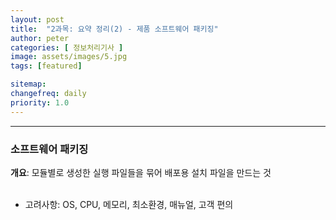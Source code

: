 ```yaml
---
layout: post
title:  "2과목: 요약 정리(2) - 제품 소프트웨어 패키징"
author: peter
categories: [ 정보처리기사 ]
image: assets/images/5.jpg
tags: [featured]

sitemap:
changefreq: daily
priority: 1.0
---
```

---

### 소프트웨어 패키징

**개요**: 모듈별로 생성한 실행 파일들을 묶어 배포용 설치 파일을 만드는 것
<br><br>

 - 고려사항: OS, CPU, 메모리, 최소환경, 매뉴얼, 고객 편의

